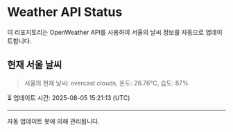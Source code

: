 
# Weather API Status

이 리포지토리는 OpenWeather API를 사용하여 서울의 날씨 정보를 자동으로 업데이트합니다.

## 현재 서울 날씨
> 서울의 현재 날씨: overcast clouds, 온도: 26.76°C, 습도: 87%

⏳ 업데이트 시간: 2025-08-05 15:21:13 (UTC)

---
자동 업데이트 봇에 의해 관리됩니다.
